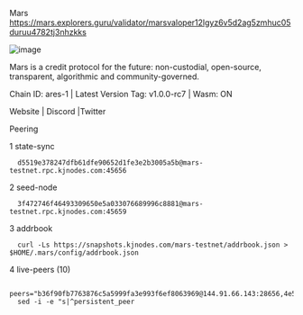Mars
https://mars.explorers.guru/validator/marsvaloper12lgyz6v5d2ag5zmhuc05duruu4782tj3nhzkks

![image](https://user-images.githubusercontent.com/91251550/213085274-f8cad243-4bc3-4960-80e4-d7f3d2dfe53d.png)

Mars is a credit protocol for the future: non-custodial, open-source, transparent, algorithmic and community-governed.

Chain ID: ares-1 | Latest Version Tag: v1.0.0-rc7 | Wasm: ON

​Website | Discord |Twitter ​

Peering

1 state-sync

      d5519e378247dfb61dfe90652d1fe3e2b3005a5b@mars-testnet.rpc.kjnodes.com:45656

2 seed-node
    
      3f472746f46493309650e5a033076689996c8881@mars-testnet.rpc.kjnodes.com:45659

3 addrbook
     
      curl -Ls https://snapshots.kjnodes.com/mars-testnet/addrbook.json > $HOME/.mars/config/addrbook.json

4 live-peers (10)
     
      peers="b36f90fb7763876c5a5999fa3e993f6ef8063969@144.91.66.143:28656,4e58d31ab802dfc20beb398cf86efede5c7faf08@65.108.231.238:36656,e5577ecbf793ce92ce5993c4841a340a4c9db64b@65.108.204.119:46656,d5519e378247dfb61dfe90652d1fe3e2b3005a5b@65.109.68.190:45656,e6f449525b92a02a8ec882869bc27364a3e2a705@37.187.143.4:45656,8e25b81c1eef854e46f85101d3607c8774323098@104.131.0.19:20656,140249a417f4fc3e0c94726bbb4a58d2beaf3ebc@65.108.75.107:29656,aea09eb8f366e388ca74e3f3ffe6909d5c89d1b9@95.214.55.155:22656,92c3c938d39362d743c3d621619642fc81d5eb0e@91.230.110.200:45656,b3ce16f4a93365cd665801faaa1e43efe1994975@65.109.106.91:25656"
      sed -i -e "s|^persistent_peer
